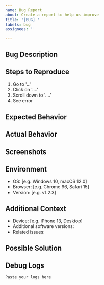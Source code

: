 ```yaml
---
name: Bug Report
about: Create a report to help us improve
title: '[BUG] '
labels: bug
assignees: ''

---
```


## Bug Description
<!-- A clear and concise description of what the bug is -->

## Steps to Reproduce
1. Go to '...'
2. Click on '....'
3. Scroll down to '....'
4. See error

## Expected Behavior
<!-- A clear and concise description of what you expected to happen -->

## Actual Behavior
<!-- A clear and concise description of what actually happened -->

## Screenshots
<!-- If applicable, add screenshots to help explain your problem -->

## Environment
- OS: [e.g. Windows 10, macOS 12.0]
- Browser: [e.g. Chrome 96, Safari 15]
- Version: [e.g. v1.2.3]

## Additional Context
<!-- Add any other context about the problem here -->
- Device: [e.g. iPhone 13, Desktop]
- Additional software versions:
- Related issues:

## Possible Solution
<!-- Optional: If you have suggestions on how to fix the bug -->

## Debug Logs
<!-- If applicable, add relevant log outputs -->
```
Paste your logs here
```
